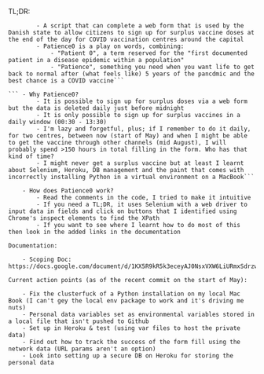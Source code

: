 TL;DR:

```	- What is Patience0?
		- A script that can complete a web form that is used by the Danish state to allow citizens to sign up for surplus vaccine doses at the end of the day for COVID vaccination centres around the capital
		- Patience0 is a play on words, combining:
			- "Patient 0", a term reserved for the "first documented patient in a disease epidemic within a population"
			- "Patience", something you need when you want life to get back to normal after (what feels like) 5 years of the pancdmic and the best chance is a COVID vaccine```

```	- Why Patience0?
		- It is possible to sign up for surplus doses via a web form but the data is deleted daily just before midnight
		- It is only possible to sign up for surplus vaccines in a daily window (00:30 - 13:30)
		- I'm lazy and forgetful, plus; if I remember to do it daily, for two centres, between now (start of May) and when I might be able to get the vaccine through other channels (mid August), I will probably spend >150 hours in total filling in the form. Who has that kind of time?
		- I might never get a surplus vaccine but at least I learnt about Selenium, Heroku, DB management and the paint that comes with incorrectly installing Python in a virtual environment on a MacBook```

	- How does Patience0 work?
		- Read the comments in the code, I tried to make it intuitive
		- If you need a TL;DR, it uses Selenium with a web driver to input data in fields and click on buttons that I identified using Chrome's inspect elements to find the XPath
		- If you want to see where I learnt how to do most of this then look in the added links in the documentation

Documentation:

	- Scoping Doc: https://docs.google.com/document/d/1KX5R9kR5k3eceyAJ0NsxVXW6LiURmxSdrzwAHudnKhw/edit#heading=h.xng07i5f7e5b

Current action points (as of the recent commit on the start of May):

	- Fix the clusterfuck of a Python installation on my local Mac Book (I can't gey the local env package to work and it's driving me nuts)
	- Personal data variables set as environmental variables stored in a local file that isn't pushed to Github
	- Set up in Heroku & test (using var files to host the private data)
	- Find out how to track the success of the form fill using the network data (URL params aren't an option)
	- Look into setting up a secure DB on Heroku for storing the personal data
